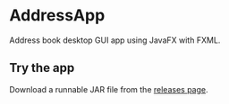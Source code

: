 # AddressApp
Address book desktop GUI app using JavaFX with FXML.

## Try the app
Download a runnable JAR file from the [releases page](https://github.com/Abdallah-Abdelazim/Address-App/releases/latest).
